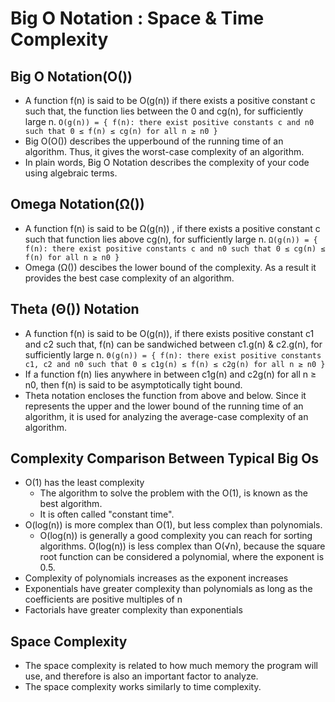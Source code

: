 # Big O Notation : Space & Time Complexity

## Big O Notation(O())

- A function f(n) is said to be O(g(n)) if there exists a positive constant c such that, the function lies between the 0 and cg(n), for sufficiently large n.
`
O(g(n)) = { f(n): there exist positive constants c and n0
            such that 0 ≤ f(n) ≤ cg(n) for all n ≥ n0 }
`
- Big O(O()) describes the upperbound of the running time of an algorithm. Thus, it gives the worst-case complexity of an algorithm.
- In plain words, Big O Notation describes the complexity of your code using algebraic terms.

## Omega Notation(Ω())

- A function f(n) is said to be Ω(g(n)) , if there exists a positive constant c such that function lies above cg(n), for sufficiently large n.
`
Ω(g(n)) = { f(n): there exist positive constants c and n0
            such that 0 ≤ cg(n) ≤ f(n) for all n ≥ n0 }
`
- Omega (Ω()) descibes the lower bound of the complexity. As a result it provides the best case complexity of an algorithm.

## Theta (Θ()) Notation

- A function f(n) is said to be O(g(n)), if there exists positive constant c1 and c2 such that, f(n) can be sandwiched between c1.g(n) & c2.g(n), for sufficiently large n.
`
Θ(g(n)) = { f(n): there exist positive constants c1, c2 and n0
            such that 0 ≤ c1g(n) ≤ f(n) ≤ c2g(n) for all n ≥ n0 }
`
- If a function f(n) lies anywhere in between c1g(n) and c2g(n) for all n ≥ n0, then f(n) is said to be asymptotically tight bound.
- Theta notation encloses the function from above and below. Since it represents the upper and the lower bound of the running time of an algorithm, it is used for analyzing the average-case complexity of an algorithm.

## Complexity Comparison Between Typical Big Os
- O(1) has the least complexity
    - The algorithm to solve the problem with the O(1), is known as the best algorithm.
    - It is often called "constant time".
- O(log(n)) is more complex than O(1), but less complex than polynomials.
    - O(log(n)) is generally a good complexity you can reach for sorting algorithms. O(log(n)) is less complex than O(√n), because the square root function can be considered a polynomial, where the exponent is 0.5.
- Complexity of polynomials increases as the exponent increases
- Exponentials have greater complexity than polynomials as long as the coefficients are positive multiples of n
- Factorials have greater complexity than exponentials

## Space Complexity
- The space complexity is related to how much memory the program will use, and therefore is also an important factor to analyze.
- The space complexity works similarly to time complexity.